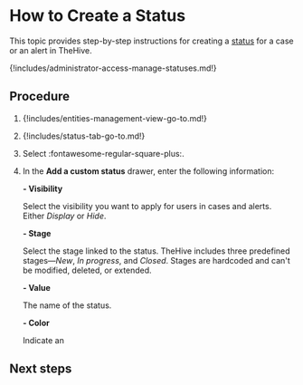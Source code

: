 # How to Create a Status

This topic provides step-by-step instructions for creating a [status](about-statuses.md) for a case or an alert in TheHive.

{!includes/administrator-access-manage-statuses.md!}

## Procedure

1. {!includes/entities-management-view-go-to.md!}

2. {!includes/status-tab-go-to.md!}

3. Select :fontawesome-regular-square-plus:.

4. In the **Add a custom status** drawer, enter the following information:

    **- Visibility**

    Select the visibility you want to apply for users in cases and alerts. Either *Display* or *Hide*.

    **- Stage**

    Select the stage linked to the status. TheHive includes three predefined stages—*New*, *In progress*, and *Closed*. Stages are hardcoded and can't be modified, deleted, or extended.

    **- Value**

    The name of the status.

    **- Color**

    Indicate an 

## Next steps